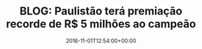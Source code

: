 ---
layout: post
title: "BLOG: Paulistão terá premiação recorde de R$ 5 milhões ao campeão"
date: 2016-11-01T12:54:00+00:00
external_link: "http://globoesporte.globo.com/blogs/especial-blog/bastidores-fc/post/paulistao-tera-premiacao-recorde-de-r-5-milhoes-ao-campeao.html"
categories: news globo.com
---